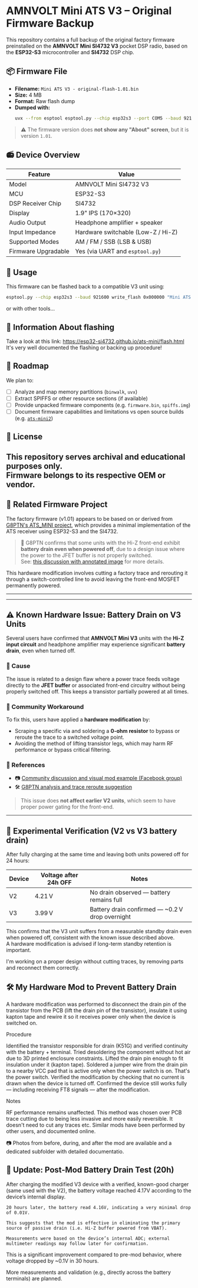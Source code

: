 # AMNVOLT Mini ATS V3 – Original Firmware Backup

This repository contains a full backup of the original factory firmware preinstalled on the **AMNVOLT Mini SI4732 V3** pocket DSP radio, based on the **ESP32-S3** microcontroller and **SI4732** DSP chip.

## 📦 Firmware File

- **Filename:** `Mini ATS V3 - original-flash-1.01.bin`
- **Size:** 4 MB
- **Format:** Raw flash dump
- **Dumped with:**
  ```bash
  uvx --from esptool esptool.py --chip esp32s3 --port COM5 --baud 921600 read_flash 0x0 ALL "Mini ATS V3 - original-flash-1.01.bin"
  ```


> ⚠️ The firmware version does **not show any "About" screen**, but it is  version `1.01`.

## 📻 Device Overview

| Feature               | Value                             |
|-----------------------|-----------------------------------|
| Model                 | AMNVOLT Mini SI4732 V3            |
| MCU                   | ESP32-S3                          |
| DSP Receiver Chip     | SI4732                            |
| Display               | 1.9" IPS (170×320)                |
| Audio Output          | Headphone amplifier + speaker     |
| Input Impedance       | Hardware switchable (Low-Z / Hi-Z) |
| Supported Modes       | AM / FM / SSB (LSB & USB)         |
| Firmware Upgradable   | Yes (via UART and `esptool.py`)   |

## 🔧 Usage

This firmware can be flashed back to a compatible V3 unit using:

```bash
esptool.py --chip esp32s3 --baud 921600 write_flash 0x000000 "Mini ATS V3 - original-flash-1.01.bin"
```

or with other tools...

## 🔗 Information About flashing

Take a look at this link:
https://esp32-si4732.github.io/ats-mini/flash.html
It's very well documented the flashing or backing up procedure!


## 📂 Roadmap

We plan to:

- [ ] Analyze and map memory partitions (`binwalk`, `uvx`)
- [ ] Extract SPIFFS or other resource sections (if available)
- [ ] Provide unpacked firmware components (e.g. `firmware.bin`, `spiffs.img`)
- [ ] Document firmware capabilities and limitations vs open source builds (e.g. [`ats-mini2`](https://github.com/jumbo5566/ats-mini2))

## 📜 License

This repository serves archival and educational purposes only.  
Firmware belongs to its respective OEM or vendor.
---

## 🔗 Related Firmware Project

The factory firmware (v1.01) appears to be based on or derived from [G8PTN's ATS_MINI project](https://github.com/G8PTN/ATS_MINI), which provides a minimal implementation of the ATS receiver using ESP32-S3 and the SI4732.

> 📌 G8PTN confirms that some units with the Hi-Z front-end exhibit **battery drain even when powered off**, due to a design issue where the power to the JFET buffer is not properly switched.  
> See: [this discussion with annotated image](https://github.com/G8PTN/ATS_MINI/discussions/106) for more details.

This hardware modification involves cutting a factory trace and rerouting it through a switch-controlled line to avoid leaving the front-end MOSFET permanently powered.

---
---

## ⚠️ Known Hardware Issue: Battery Drain on V3 Units

Several users have confirmed that **AMNVOLT Mini V3** units with the **Hi-Z input circuit** and headphone amplifier may experience significant **battery drain**, even when turned off.

### 🧠 Cause
The issue is related to a design flaw where a power trace feeds voltage directly to the **JFET buffer** or associated front-end circuitry without being properly switched off. This keeps a transistor partially powered at all times.

### 🔧 Community Workaround
To fix this, users have applied a **hardware modification** by:

- Scraping a specific via and soldering a **0-ohm resistor** to bypass or reroute the trace to a switched voltage point.
- Avoiding the method of lifting transistor legs, which may harm RF performance or bypass critical filtering.

### 📎 References
- 📷 [Community discussion and visual mod example (Facebook group)](https://www.facebook.com/groups/629443686140117/permalink/723494063401745)
- 🛠️ [G8PTN analysis and trace reroute suggestion](https://github.com/G8PTN/ATS_MINI/issues/37#issuecomment-2934519034)

> This issue does **not affect earlier V2 units**, which seem to have proper power gating for the front-end.

---


## 🔋 Experimental Verification (V2 vs V3 battery drain)

After fully charging at the same time and leaving both units powered off for 24 hours:

| Device | Voltage after 24h OFF | Notes |
|--------|-----------------------|-------|
| V2     | 4.21 V                | No drain observed — battery remains full |
| V3     | 3.99 V                | Battery drain confirmed — ~0.2 V drop overnight |

This confirms that the V3 unit suffers from a measurable standby drain even when powered off, consistent with the known issue described above.  
A hardware modification is advised if long-term standby retention is important.

I'm working on a proper design without cutting traces, by removing parts and reconnect them correctly.

## 🛠️ My Hardware Mod to Prevent Battery Drain

A hardware modification was performed to disconnect the drain pin of the transistor from the PCB (lift the drain pin of the transistor), insulate it using kapton tape and rewire it so it receives power only when the device is switched on.

Procedure

Identified the transistor responsible for drain (K51G) and verified continuity with the battery + terminal. 
Tried desoldering the component without hot air due to 3D printed enclosure constraints.
Lifted the drain pin enough to fit insulation under it (kapton tape).
Soldered a jumper wire from the drain pin to a nearby VCC pad that is active only when the power switch is on. That's the power switch.
Verified the modification by checking that no current is drawn when the device is turned off.
Confirmed the device still works fully — including receiving FT8 signals — after the modification.

Notes

RF performance remains unaffected.
This method was chosen over PCB trace cutting due to being less invasive and more easily reversible. It doesn't need to cut any traces etc.
Similar mods have been performed by other users, and documented online.

📷 Photos from before, during, and after the mod are available and a dedicated subfolder with detailed documentatio.

## 🔄 Update: Post-Mod Battery Drain Test (20h)

After charging the modified V3 device with a verified, known-good charger (same used with the V2), the battery voltage reached 4.17V according to the device’s internal display.

    20 hours later, the battery read 4.16V, indicating a very minimal drop of 0.01V.

    This suggests that the mod is effective in eliminating the primary source of passive drain (i.e. Hi-Z buffer powered from VBAT).

    Measurements were based on the device’s internal ADC; external multimeter readings may follow later for confirmation.

This is a significant improvement compared to pre-mod behavior, where voltage dropped by ~0.1V in 30 hours.

More measurements and validation (e.g., directly across the battery terminals) are planned.

